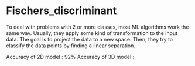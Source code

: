 # Fischers_discriminant
To deal with problems with 2 or more classes, most ML algorithms work the same way. Usually, they apply some kind of transformation to the input data. The goal is to project the data to a new space. Then, they try to classify the data points by finding a linear separation.

Accuracy of 2D model : 92%
Accuracy of 3D model : 
